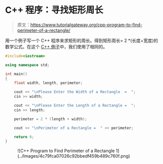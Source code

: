 # C++ 程序：寻找矩形周长

> 原文：<https://www.tutorialgateway.org/cpp-program-to-find-perimeter-of-a-rectangle/>

用一个例子写一个 C++ 程序来求矩形的周长。得到矩形周长= 2 *(长度+宽度)的数学公式。在这个 [C++ 例子](https://www.tutorialgateway.org/cpp-programs/)中，我们使用了相同的。

```cpp
#include<iostream>

using namespace std;

int main()
{
	float width, length, perimeter;

	cout << "\nPlease Enter the Width of a Rectangle  =  ";
	cin >> width;

	cout << "\nPlease Enter the Length of a Rectangle =  ";
	cin >> length;

	perimeter = 2 * (length + width);

	cout << "\nPerimeter of a Rectangle =  " << perimeter;

 	return 0;
}
```

<figure class="wp-block-image size-large">![C++ Program to Find Perimeter of a Rectangle 1](../Images/4c79fca07026c92bbedf459b489c760f.png)</figure>
